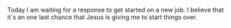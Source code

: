 Today I am waiting for a response to get started on a new job. I believe that it´s an one last chance that Jesus is giving me to start things over.
